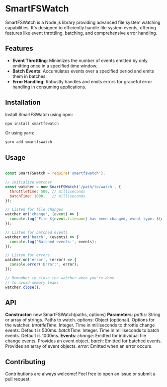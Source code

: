 # SmartFSWatch

SmartFSWatch is a Node.js library providing advanced file system watching capabilities. It's designed to efficiently handle file system events, offering features like event throttling, batching, and comprehensive error handling.

## Features

- **Event Throttling**: Minimizes the number of events emitted by only emitting once in a specified time window.
- **Batch Events**: Accumulates events over a specified period and emits them in batches.
- **Error Handling**: Robustly handles and emits errors for graceful error handling in consuming applications.

## Installation

Install SmartFSWatch using npm:

```bash
npm install smartfswatch
```

Or using yarn:
```bash
yarn add smartfswatch
```

## Usage

```javascript

const SmartFSWatch = require('smartfswatch');

// Initialize watcher
const watcher = new SmartFSWatch('/path/to/watch', {
  throttleTime: 500, // milliseconds
  batchTime: 1000,   // milliseconds
});

// Listen for file changes
watcher.on('change', (event) => {
  console.log(`File ${event.filename} has been changed, event type: ${event.eventType}`);
});

// Listen for batched events
watcher.on('batch', (events) => {
  console.log('Batched events:', events);
});

// Listen for errors
watcher.on('error', (error) => {
  console.error('Error:', error);
});

// Remember to close the watcher when you're done
// to avoid memory leaks
watcher.close();

```



## API
**Constructor**: new SmartFSWatch(paths, options)
**Parameters**:
*paths*: String or array of strings. Paths to watch.
*options*: Object (optional). Options for the watcher.
*throttleTime*: Integer. Time in milliseconds to throttle change events. Default is 500ms.
*batchTime*: Integer. Time in milliseconds to batch events. Default is 1000ms.
**Events**:
*change*: Emitted for individual file change events. Provides an event object.
*batch*: Emitted for batched events. Provides an array of event objects.
*error*: Emitted when an error occurs.

## Contributing
Contributions are always welcome! Feel free to open an issue or submit a pull request.